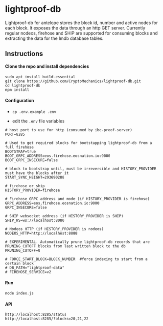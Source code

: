 # lightproof-db

Lightproof-db for antelope stores the block id, number and active nodes for each block. It exposes the data through an http GET server.
Currently regular nodeos, firehose and SHIP are supported for consuming blocks and extracting the data for the lmdb database tables.

## Instructions

#### Clone the repo and install dependencies
```
sudo apt install build-essential
git clone https://github.com/CryptoMechanics/lightproof-db.git
cd lightproof-db
npm install
```


#### Configuration

- `cp .env.example .env`

- edit the `.env` file variables
```
# host port to use for http (consumed by ibc-proof-server)
PORT=8285      

# Used to get required blocks for bootstapping lightproof-db from a full firehose
BOOTSTRAP=true
BOOT_GRPC_ADDRESS=eos.firehose.eosnation.io:9000
BOOT_GRPC_INSECURE=false

# block to bootstrap until, must be irreversible and HISTORY_PROVIDER must have the blocks after it
START_SYNC_HEIGHT=293690288   

# firehose or ship
HISTORY_PROVIDER=firehose

# Firehose GRPC address and mode (if HISTORY_PROVIDER is firehose)
GRPC_ADDRESS=eos.firehose.eosnation.io:9000
GRPC_INSECURE=false

# SHIP websocket address (if HISTORY_PROVIDER is SHIP)
SHIP_WS=ws://localhost:8080

# Nodeos HTTP (if HISTORY_PROVIDER is nodeos)
NODEOS_HTTP=http://localhost:8888

# EXPERIMENTAL. Automatically prune lightproof-db records that are PRUNING_CUTOFF blocks from last written block to the db
PRUNING_CUTOFF=0

# FORCE_START_BLOCK=BLOCK_NUMBER  #force indexing to start from a certain block
# DB_PATH="lightproof-data"
# FIREHOSE_SERVICE=v2
```


#### Run
```
node index.js
```

#### API
```
http://localhost:8285/status
http://localhost:8285/?blocks=20,21,22
```
